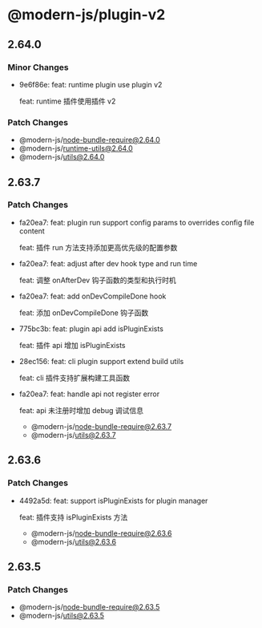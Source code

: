 # @modern-js/plugin-v2

## 2.64.0

### Minor Changes

- 9e6f86e: feat: runtime plugin use plugin v2

  feat: runtime 插件使用插件 v2

### Patch Changes

- @modern-js/node-bundle-require@2.64.0
- @modern-js/runtime-utils@2.64.0
- @modern-js/utils@2.64.0

## 2.63.7

### Patch Changes

- fa20ea7: feat: plugin run support config params to overrides config file content

  feat: 插件 run 方法支持添加更高优先级的配置参数

- fa20ea7: feat: adjust after dev hook type and run time

  feat: 调整 onAfterDev 钩子函数的类型和执行时机

- fa20ea7: feat: add onDevCompileDone hook

  feat: 添加 onDevCompileDone 钩子函数

- 775bc3b: feat: plugin api add isPluginExists

  feat: 插件 api 增加 isPluginExists

- 28ec156: feat: cli plugin support extend build utils

  feat: cli 插件支持扩展构建工具函数

- fa20ea7: feat: handle api not register error

  feat: api 未注册时增加 debug 调试信息

  - @modern-js/node-bundle-require@2.63.7
  - @modern-js/utils@2.63.7

## 2.63.6

### Patch Changes

- 4492a5d: feat: support isPluginExists for plugin manager

  feat: 插件支持 isPluginExists 方法

  - @modern-js/node-bundle-require@2.63.6
  - @modern-js/utils@2.63.6

## 2.63.5

### Patch Changes

- @modern-js/node-bundle-require@2.63.5
- @modern-js/utils@2.63.5
